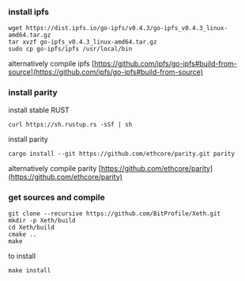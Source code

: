 ### install ipfs

```
wget https://dist.ipfs.io/go-ipfs/v0.4.3/go-ipfs_v0.4.3_linux-amd64.tar.gz
tar xvzf go-ipfs_v0.4.3_linux-amd64.tar.gz
sudo cp go-ipfs/ipfs /usr/local/bin
```
alternatively compile ipfs [https://github.com/ipfs/go-ipfs#build-from-source](https://github.com/ipfs/go-ipfs#build-from-source)


### install parity

install stable RUST 

```
curl https://sh.rustup.rs -sSf | sh
```

install parity  
```
cargo install --git https://github.com/ethcore/parity.git parity
```

alternatively compile parity [https://github.com/ethcore/parity](https://github.com/ethcore/parity)

### get sources and compile
```
git clone --recursive https://github.com/BitProfile/Xeth.git
mkdir -p Xeth/build
cd Xeth/build
cmake ..
make
```

to install
```
make install
```
